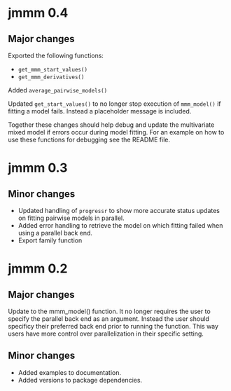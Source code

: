 # jmmm 0.4

## Major changes
Exported the following functions:
* `get_mmm_start_values()`
* `get_mmm_derivatives()`

Added `average_pairwise_models()`

Updated `get_start_values()` to no longer stop execution of `mmm_model()` if fitting a model fails. Instead a placeholder message is included.

Together these changes should help debug and update the multivariate mixed model if errors occur during model fitting. For an example on how to use these functions for debugging see the README file.

# jmmm 0.3

## Minor changes
* Updated handling of `progressr` to show more accurate status updates on fitting pairwise models in parallel. 
* Added error handling to retrieve the model on which fitting failed when using a parallel back end.
* Export family function

# jmmm 0.2

## Major changes
Update to the mmm_model() function. It no longer requires the user to specify the parallel back end as an argument. Instead the user should specificy their preferred back end prior to running the function. This way users have more control over parallelization in their specific setting.

## Minor changes
* Added examples to documentation.
* Added versions to package dependencies. 
